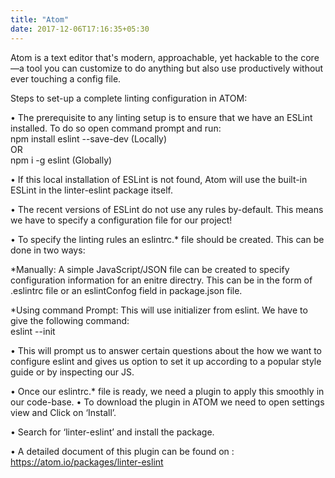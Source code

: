 ```yaml
---
title: "Atom"
date: 2017-12-06T17:16:35+05:30
---
```


Atom is a text editor that's modern, approachable, yet hackable to the core—a tool you can customize to do anything but also use productively without ever touching a config file.

Steps to set-up a complete linting configuration in ATOM:

•	The prerequisite to any linting setup is to ensure that we have an ESLint installed.
To do so open command prompt and run:<br/>
npm install eslint --save-dev (Locally)<br/>
            			OR<br/>
npm i -g eslint (Globally)

•	If this local installation of ESLint is not found, Atom will use the built-in ESLint in the linter-eslint package itself.

•	The recent versions of ESLint do not use any rules by-default. This means we have to specify a configuration file for our project!

•	To specify the linting rules an eslintrc.* file should be created. This can be done in two ways:

*Manually: A simple JavaScript/JSON file can be created to specify configuration information for an enitre directry. This can be in the form of .eslintrc file or an eslintConfog field in package.json file.

*Using command Prompt: This will use initializer from eslint. We have to give the following command:<br/>
    eslint --init

•	This will prompt us to answer certain questions about the how we want to configure eslint and gives us option to set it up according to a popular style guide or by inspecting our JS. 

•	Once our eslintrc.* file is ready, we need a plugin to apply this smoothly in our code-base.
•	To download the plugin in ATOM we need to open settings view and Click on ‘Install’.

•	Search for ‘linter-eslint’ and install the package.

•	A detailed document of this plugin can be found on :
https://atom.io/packages/linter-eslint








